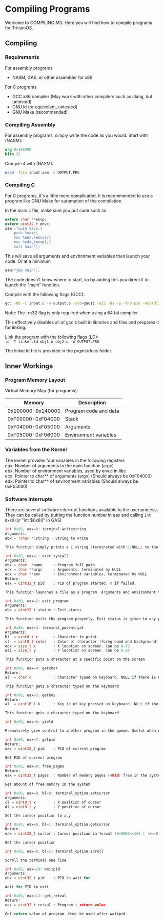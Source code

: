 # Compiling Programs

Welcome to COMPILING.MD. Here you will find how to compile programs for TritiumOS.

## Compiling
### Requirements
For assembly programs
 - NASM, GAS, or other assembler for x86  
 
For C programs
 - GCC x86 compiler (May work with other compilers such as clang, but untested)
 - GNU ld (or equivelant, untested)
 - GNU Make (recommended)
 
### Compiling Assembly
For assembly programs, simply write the code as you would.
Start with (NASM):  
```NASM
org 0x100000
bits 32
```  
Compile it with (NASM): 
```bash
nasm -fbin input.asm -o OUTPUT.PRG
```
  
### Compiling C
For C programs, it's a little more complicated.
It is recommended to use a program like GNU Make for automation of the compilation.

In the main c file, make sure you put code such as
```C
extern char **envp;
extern uint32_t envc;
asm ("push %ecx;\
	push %eax;\
	mov %ebx,(envc);\
	mov %edx,(envp);\
	call main");
```
		
This will save all arguments and environment variables then launch your code.
Or at a minimum

```C
asm("jmp main");
```

The code doesn't know where to start, so by adding this you direct it to launch the "main" function.

Compile with the following flags (GCC):  
```bash
gcc -MD -c input.c -o output.o -std=gnu11 -m32 -Os -s -fno-pie -nostdlib -nostartfiles -fcf-protection=none -nodefaultlibs -fno-builtin
```

Note: The -m32 flag is only required when using a 64 bit compiler

This effectively disables all of gcc's built in libraries and files and prepares it for linking.

Link the program with the following flags (LD):  
`ld -T linker.ld obj1.o obj2.o -o OUTPUT.PRG`

The linker.ld file is provided in the prgms/docs folder.

## Inner Workings
### Program Memory Layout
Virtual Memory Map (for programs):

|      Memory       |      Description      |
| ----------------- | --------------------- |
| 0x100000-0x140000 | Program code and data |
| 0xF00000-0xF04000 | Stack                 |
| 0xF04000-0xF05000 | Arguments             |
| 0xF05000-0xF06000 | Environment variables |

### Variables from the Kernel
The kernel provides four variables in the following registers  
eax: Number of arguments to the main function (argc)  
ebx: Number of environment variables, used by env.c in libc  
ecx: Pointer to char\*\* of arguments (argv) (Should always be 0xF04000)  
edx: Pointer to char\*\* of environment variables (Should always be 0xF05000)  

### Software Interrupts

There are several software interrupt functions available to the user process.  
They can be called by putting the function number in eax and calling `int 0x80` (or "int $0x80" in GAS)

```C
int 0x80, eax=0: terminal writestring  
Arguments:  
ebx = (char *)string : String to write

This function simply prints a C string (terminated with 0/NULL) to the terminal.
```

```C
int 0x80, eax=1: exec_syscall
Arguments:
ebx = char  *name     : Program full path
ecx = char **args     : Arguments, terminated by NULL
edx = char **env      : Environment variables, terminated by NULL
Return:
eax = uint32_t pid    : PID of program started. 0 if failed.

This function launches a file as a program. Arguments and environment variables are supplied by callee.
```

```C
int 0x80, eax=2: exit_program  
Arguments:  
ebx = uint32_t status : Exit status

This function exits the program properly. Exit status is given to any programs using waitpid.
```

```C
int 0x80, eax=3: terminal_putentryat  
Arguments:  
bl  = uint8_t c       : Character to print
cl  = uint8_t color   : Color of character (foreground and background)
edx = size_t x        : X location on screen. Can be 0-79
esi = size_t y        : Y location on screen. Can be 0-24

This function puts a character at a specific point on the screen
```

```C
int 0x80, eax=4: getchar  
Return:
al  = char c          : Character typed on keyboard. NULL if there is none.

This function gets a character typed on the keyboard
```

```C
int 0x80, eax=5: getkey  
Return:
al  = uint16_t k      : Key id of key pressed on keyboard. NULL if there is none.

This function gets a character typed on the keyboard
```

```C
int 0x80, eax=6: yield

Prematurely give control to another program in the queue. Useful when waiting for time-sensitive things like delays or keyboard input.
```

```C
int 0x80, eax=7: getpid
Return:
eax = uint32_t pid    : PID of current program

Get PID of current program
```

```C
int 0x80, eax=8: free_pages
Return:
eax = uint32_t pages  : Number of memory pages (4KiB) free in the system

Get amount of free memory in the system
```

```C
int 0x80, eax=9, bl=0: terminal_option.setcursor
Arguments:
cl = uint8_t x        : X position of cursor
dl = uint8_t y        : Y position of cursor

Set the cursor position to x,y
```

```C
int 0x80, eax=9, bl=1: terminal_option.getcursor
Return:
eax = uint32_t cursor : Cursor position in format (0x0000<<16) | (x<<8) | (y)

Get the cursor position
```

```C
int 0x80, eax=9, bl=2: terminal_option.scroll

Scroll the terminal one line
```

```C
int 0x80, eax=10: waitpid
Arguments:
ebx = uint32_t pid    : PID to wait for

Wait for PID to exit
```

```C
int 0x80, eax=11: get_retval
Return:
eax = uint32_t retval : Program's return value

Get return value of program. Must be used after waitpid.
```